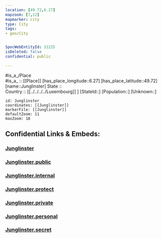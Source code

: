 ```yaml
---
location: [49.72,6.27] 
mapzoom: [7,12] 
mapmarker: city 
type: City
tags:
- geo/City


SpocWebEntityId: 31225
isDeleted: false
confidential: public

---
```

#is_a_/Place  
#is_a_ :: [[Place]] 
[has_place_longitude::6.27] 
[has_place_latitude::49.72] 
[name::Junglinster] 
State ::  
Country :: [[../../../../Luxembourg]] ] 
[StateId::] 
[Population::] 
[Unknown::] 


```leaflet
id: Junglinster
coordinates: [[Junglinster]] 
markerFile: [[Junglinster]] 
defaultZoom: 11 
maxZoom: 18
```


## Confidential Links & Embeds: 

### [Junglinster](/_Standards/Earth/Continent/Europe/Europe~West/Luxembourg/Districts~Luxembourg/Grevenmacher/City/Junglinster.md) 

### [Junglinster.public](/_public/Earth/Continent/Europe/Europe~West/Luxembourg/Districts~Luxembourg/Grevenmacher/City/Junglinster.public.md) 

### [Junglinster.internal](/_internal/Earth/Continent/Europe/Europe~West/Luxembourg/Districts~Luxembourg/Grevenmacher/City/Junglinster.internal.md) 

### [Junglinster.protect](/_protect/Earth/Continent/Europe/Europe~West/Luxembourg/Districts~Luxembourg/Grevenmacher/City/Junglinster.protect.md) 

### [Junglinster.private](/_private/Earth/Continent/Europe/Europe~West/Luxembourg/Districts~Luxembourg/Grevenmacher/City/Junglinster.private.md) 

### [Junglinster.personal](/_personal/Earth/Continent/Europe/Europe~West/Luxembourg/Districts~Luxembourg/Grevenmacher/City/Junglinster.personal.md) 

### [Junglinster.secret](/_secret/Earth/Continent/Europe/Europe~West/Luxembourg/Districts~Luxembourg/Grevenmacher/City/Junglinster.secret.md)

